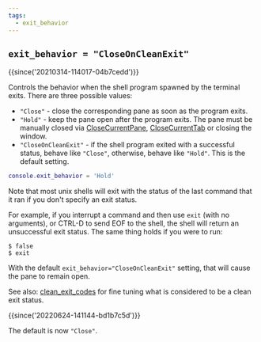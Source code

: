 ```yaml
---
tags:
  - exit_behavior
---
```

## `exit_behavior = "CloseOnCleanExit"`

{{since('20210314-114017-04b7cedd')}}

Controls the behavior when the shell program spawned by the terminal exits.
There are three possible values:

* `"Close"` - close the corresponding pane as soon as the program exits.
* `"Hold"` - keep the pane open after the program exits. The pane must be manually closed via [CloseCurrentPane](../keyassignment/CloseCurrentPane.md), [CloseCurrentTab](../keyassignment/CloseCurrentTab.md) or closing the window.
* `"CloseOnCleanExit"` - if the shell program exited with a successful status, behave like `"Close"`, otherwise, behave like `"Hold"`.  This is the default setting.

```lua
console.exit_behavior = 'Hold'
```

Note that most unix shells will exit with the status of the last command that
it ran if you don't specify an exit status.

For example, if you interrupt a command and then use `exit` (with no arguments), or
CTRL-D to send EOF to the shell, the shell will return an unsuccessful exit
status.  The same thing holds if you were to run:

```console
$ false
$ exit
```

With the default `exit_behavior="CloseOnCleanExit"` setting, that will cause
the pane to remain open.

See also: [clean_exit_codes](clean_exit_codes.md) for fine tuning what is
considered to be a clean exit status.

{{since('20220624-141144-bd1b7c5d')}}

The default is now `"Close"`.

